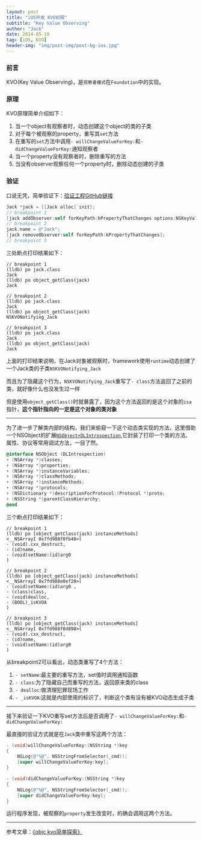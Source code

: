 ```yaml
---
layout: post
title: "iOS开发 KVO初探"
subtitle: "Key Value Observing"
author: "Jack"
date: 2014-05-10
tag: [iOS, KVO]
header-img: "img/post-img/post-bg-ios.jpg"
---
```


### 前言

KVO(Key Value Observing)，是`观察者模式`在`Foundation`中的实现。

### 原理

KVO原理简单介绍如下：

1. 当一个object有观察者时，动态创建这个object的类的子类
2. 对于每个被观察的property，重写其`set`方法
3. 在重写的`set`方法中调用`- willChangeValueForKey:`和`- didChangeValueForKey:`通知观察者
4. 当一个property没有观察者时，删除重写的方法
5. 当没有observer观察任何一个property时，删除动态创建的子类

### 验证

口说无凭，简单验证下：[验证工程GitHub链接](https://github.com/mushank/TestSet/tree/master/KVOTest)

```objective-c
Jack *jack = [[Jack alloc] init];
// breakpoint 1
[jack addObserver:self forKeyPath:kPropertyThatChanges options:NSKeyValueObservingOptionNew context:nil];
// breakpoint 2
jack.name = @"Jack";
[jack removeObserver:self forKeyPath:kPropertyThatChanges];
// breakpoint 3
```

三处断点打印结果如下：

```
// breakpoint 1
(lldb) po jack.class
Jack
(lldb) po object_getClass(jack)
Jack

// breakpoint 2
(lldb) po jack.class
Jack
(lldb) po object_getClass(jack)
NSKVONotifying_Jack

// breakpoint 3
(lldb) po jack.class
Jack
(lldb) po object_getClass(jack)
Jack
```

上面的打印结果说明，在Jack对象被观察时，framework使用`runtime`动态创建了一个Jack类的子类`NSKVONotifying_Jack`

而且为了隐藏这个行为，`NSKVONotifying_Jack`重写了`- class`方法返回了之前的类，就好像什么也没发生过一样

但是使用`object_getClass()`时就暴露了，因为这个方法返回的是这个对象的`isa`指针，**这个指针指向的一定是这个对象的类对象**

---

为了进一步了解类内部的结构，我们来偷窥一下这个动态类实现的方法，这里借助一个NSObject的扩展[`NSObject+DLIntrospection`](https://github.com/garnett/DLIntrospection),它封装了打印一个类的方法、属性、协议等常用调试方法，一目了然。

```objective-c
@interface NSObject (DLIntrospection)
+ (NSArray *)classes;
+ (NSArray *)properties;
+ (NSArray *)instanceVariables;
+ (NSArray *)classMethods;
+ (NSArray *)instanceMethods;
+ (NSArray *)protocols;
+ (NSDictionary *)descriptionForProtocol:(Protocol *)proto;
+ (NSString *)parentClassHierarchy;
@end
```

三个断点打印结果如下：

```
// breakpoint 1
(lldb) po [object_getClass(jack) instanceMethods]
<__NSArrayI 0x7fd988f0fb40>(
- (void).cxx_destruct,
- (id)name,
- (void)setName:(id)arg0 
)

// breakpoint 2
(lldb) po [object_getClass(jack) instanceMethods]
<__NSArrayI 0x7fd988e0ef20>(
- (void)setName:(id)arg0 ,
- (class)class,
- (void)dealloc,
- (BOOL)_isKVOA
)

// breakpoint 3
(lldb) po [object_getClass(jack) instanceMethods]
<__NSArrayI 0x7fd988f0d890>(
- (void).cxx_destruct,
- (id)name,
- (void)setName:(id)arg0 
)
```

从breakpoint2可以看出，动态类重写了4个方法：

1. `- setName`:最主要的重写方法，set值时调用通知函数
2. `- class`:为了隐藏自己而重写的方法，返回原来类的class
3. `- dealloc`:做清理犯罪现场工作
4. `- _isKVOA`:这就是内部使用的标识了，判断这个类有没有被KVO动态生成子类

---

接下来验证一下KVO重写set方法后是否调用了`- willChangeValueForKey:`和`- didChangeValueForKey:`

最直接的验证方式就是在`Jack`类中重写这两个方法：

```objective-c
- (void)willChangeValueForKey:(NSString *)key
{
    NSLog(@"%@", NSStringFromSelector(_cmd));
    [super willChangeValueForKey:key];
}

- (void)didChangeValueForKey:(NSString *)key
{
    NSLog(@"%@", NSStringFromSelector(_cmd));
    [super didChangeValueForKey:key];
}
```

运行程序发现，被观察的`property`发生改变时，的确会调用这两个方法。

---

参考文章：[《objc kvo简单探索》](http://blog.sunnyxx.com/2014/03/09/objc_kvo_secret/)

